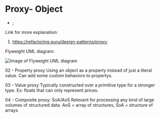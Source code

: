 # Proxy- Object
 - ;

Link for more explanation:
1. https://refactoring.guru/design-patterns/proxy;


Flyweight UML diagram:

![Image of Flyweight UML diagram](https://github.com/RomeroGabriel/OOP-DesignPatterns/blob/master/Structural/Flyweight/flyweight_pattern_uml_diagram.png)


02 - Property proxy
	Using an object as a property instead of just a literal value. Can add some custom behaviors to propertys.

03 - Value proxy
	Typically constructed over a primitive type for a stronger type. Ex: floats that can only represent prices.

04 - Composite proxy: SoA/AoS
	Relevant for processing any kind of large volumes of structured data. AoS = array of structures, SoA = structure of arrays
